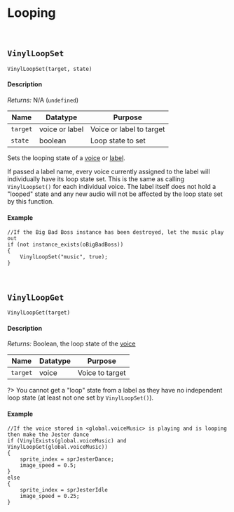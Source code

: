 # Looping

&nbsp;

## `VinylLoopSet`

`VinylLoopSet(target, state)`

<!-- tabs:start -->

#### **Description**

*Returns:* N/A (`undefined`)

|Name    |Datatype      |Purpose                 |
|--------|--------------|------------------------|
|`target`|voice or label|Voice or label to target|
|`state` |boolean       |Loop state to set       |

Sets the looping state of a [voice](Voice) or [label](Label).

If passed a label name, every voice currently assigned to the label will individually have its loop state set. This is the same as calling `VinylLoopSet()` for each individual voice. The label itself does not hold a "looped" state and any new audio will not be affected by the loop state set by this function.

#### **Example**

```gml
//If the Big Bad Boss instance has been destroyed, let the music play out
if (not instance_exists(oBigBadBoss))
{
	VinylLoopSet("music", true);
}
```

<!-- tabs:end -->

&nbsp;

## `VinylLoopGet`

`VinylLoopGet(target)`

<!-- tabs:start -->

#### **Description**

*Returns:* Boolean, the loop state of the [voice](Voices)

|Name    |Datatype|Purpose        |
|--------|--------|---------------|
|`target`|voice   |Voice to target|

?> You cannot get a "loop" state from a label as they have no independent loop state (at least not one set by `VinylLoopSet()`).


#### **Example**

```gml
//If the voice stored in <global.voiceMusic> is playing and is looping then make the Jester dance
if (VinylExists(global.voiceMusic) and VinylLoopGet(global.voiceMusic))
{
	sprite_index = sprJesterDance;
	image_speed = 0.5;
}
else
{
	sprite_index = sprJesterIdle
	image_speed = 0.25;
}
```

<!-- tabs:end -->